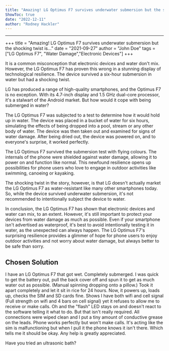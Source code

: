 ```yaml
---
title: "Amazing! LG Optimus F7 survives underwater submersion but the shocking twist is..."
ShowToc: true 
date: "2022-12-11"
author: "Rodney Hackler"
---
```

*****
+++
title = "Amazing! LG Optimus F7 survives underwater submersion but the shocking twist is..."
date = "2021-09-27"
author = "John Doe"
tags = ["LG Optimus F7", "Water Damage","Electronic Devices"]
+++

It is a common misconception that electronic devices and water don't mix. However, the LG Optimus F7 has proven this wrong in a stunning display of technological resilience. The device survived a six-hour submersion in water but had a shocking twist.

LG has produced a range of high-quality smartphones, and the Optimus F7 is no exception. With its 4.7-inch display and 1.5 GHz dual-core processor, it's a stalwart of the Android market. But how would it cope with being submerged in water?

The LG Optimus F7 was subjected to a test to determine how it would hold up in water. The device was placed in a bucket of water for six hours, simulating the effects of being dropped into a pool, stream or any other body of water. The device was then taken out and examined for signs of water damage. After being dried out, the device was powered on, and to everyone's surprise, it worked perfectly.

The LG Optimus F7 survived the submersion test with flying colours. The internals of the phone were shielded against water damage, allowing it to power on and function like normal. This newfound resilience opens up possibilities for phone users who love to engage in outdoor activities like swimming, canoeing or kayaking.

The shocking twist in the story, however, is that LG doesn't actually market the LG Optimus F7 as water-resistant like many other smartphones today. So, while the device survived underwater submersion, it's not recommended to intentionally subject the device to water.

In conclusion, the LG Optimus F7 has shown that electronic devices and water can mix, to an extent. However, it's still important to protect your devices from water damage as much as possible. Even if your smartphone isn't advertised as waterproof, it's best to avoid intentionally testing it in water, as the unexpected can always happen. The LG Optimus F7's surprising resilience provides a glimmer of hope for phone users to enjoy outdoor activities and not worry about water damage, but always better to be safe than sorry.


## Chosen Solution
 I have an LG Optimus F7 that got wet. Completely submerged. I was quick to get the battery out, pull the back cover off and spun it to get as much water out as possible. (Manual spinning dropping onto a pillow.) Took it apart completely and let it sit in rice for 24 hours.
Now, it powers up, loads up, checks the SIM and SD cards fine. Shows I have both wifi and cell signal (Full strength on wifi and 4 bars on cell signal) yet it refuses to allow me to receive or make calls. Oh and the "flash" LED stays on and doesn't react to the software telling it what to do. But that isn't really required.
All connections were wiped clean and I put a tiny amount of conductive grease on the leads. Phone works perfectly but won't make calls. It's acting like the sim is malfunctioning but when I pull it the phone knows it isn't there. Which tells me it should be okay.
Any help is greatly appreciated.

 Have you tried an ultrasonic bath?




